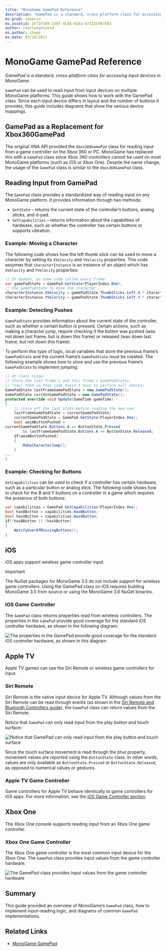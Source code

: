 ```yaml
---
title: "MonoGame GamePad Reference"
description: "GamePad is a standard, cross-platform class for accessing input devices in MonoGame."
ms.prod: xamarin
ms.assetid: 1F71F3E8-2397-4C6A-8163-6731ECFB7E03
author: charlespetzold
ms.author: chape
ms.date: 03/28/2017
---
```

# MonoGame GamePad Reference

_GamePad is a standard, cross-platform class for accessing input devices in MonoGame._

`GamePad` can be used to read input from input devices on multiple MonoGame platforms. This guide shows how to work with the GamePad class. Since each input device differs in layout and the number of buttons it provides, this guide includes diagrams that show the various device mappings.

## GamePad as a Replacement for Xbox360GamePad

The original XNA API provided the `Xbox360GamePad` class for reading input from a game controller on the Xbox 360 or PC. MonoGame has replaced this with a `GamePad` class since Xbox 360 controllers cannot be used on most MonoGame platforms (such as iOS or Xbox One). Despite the name change, the usage of the `GamePad` class is similar to the `Xbox360GamePad` class.

## Reading Input from GamePad

The `GamePad` class provides a standardized way of reading input on any MonoGame platform. It provides information through two methods:

- `GetState` – returns the current state of the controller’s buttons, analog sticks, and d-pad.
- `GetCapabilities` – returns information about the capabilities of hardware, such as whether the controller has certain buttons or supports vibration.

### Example: Moving a Character

The following code shows how the left thumb stick can be used to move a character by setting its `XVelocity` and `YVelocity` properties. This code assumes that `characterInstance` is an instance of an object which has `XVelocity` and `YVelocity` properties:

```csharp
// In Update, or some code called every frame:
var gamePadState = GamePad.GetState(PlayerIndex.One);
// Use gamePadState to move the character
characterInstance.XVelocity = gamePadState.ThumbSticks.Left.X * characterInstance.MaxSpeed;
characterInstance.YVelocity = gamePadState.ThumbSticks.Left.Y * characterInstance.MaxSpeed;
```

### Example: Detecting Pushes

`GamePadState` provides information about the current state of the controller, such as whether a certain button is pressed. Certain actions, such as making a character jump, require checking if the button was pushed (was not down last frame, but is down this frame) or released (was down last frame, but not down this frame). 

To perform this type of logic, local variables that store the previous frame’s `GamePadState` and the current frame’s `GamePadState` must be created. The following example shows how to store and use the previous frame’s `GamePadState` to implement jumping:

```csharp
// At class scope:
// Store the last frame's and this frame's GamePadStates.
// "new" them so that code doesn't have to perform null checks:
GamePadState lastFrameGamePadState = new GamePadState();
GamePadState currentGamePadState = new GamePadState();
protected override void Update(GameTime gameTime)
{
    // store off the last state before reading the new one:
    lastFrameGamePadState = currentGamePadState;
    currentGamePadState = GamePad.GetState(PlayerIndex.One);
    bool wasAButtonPushed = 
currentGamePadState.Buttons.A == ButtonState.Pressed
        && lastFrameGamePadState.Buttons.A == ButtonState.Released;
    if(wasAButtonPushed)
    {
        MakeCharacterJump();
    }
...
}
```

### Example: Checking for Buttons

`GetCapabilities` can be used to check if a controller has certain hardware, such as a particular button or analog stick. The following code shows how to check for the B and Y buttons on a controller in a game which requires the presence of both buttons:

```csharp
var capabilities = GamePad.GetCapabilities(PlayerIndex.One);
bool hasBButton = capabilities.HasBButton;
bool hasXButton = capabilities.HasXButton;
if(!hasBButton || !hasXButton)
{
    NotifyUserOfMissingButtons();
}
```

## iOS

iOS apps support wireless game controller input.

> [!IMPORTANT]
> The NuGet packages for MonoGame 3.5 do not include support for wireless game controllers. Using the GamePad class on iOS requires building MonoGame 3.5 from source or using the MonoGame 3.6 NuGet binaries. 

### iOS Game Controller

The `GamePad` class returns properties read from wireless controllers. The properties in the `GamePad` provide good coverage for the standard iOS controller hardware, as shown in the following diagram:

![](input-images/image1.png "The properties in the GamePad provide good coverage for the standard iOS controller hardware, as shown in this diagram")

## Apple TV

Apple TV games can use the Siri Remote or wireless game controllers for input.

### Siri Remote

*Siri Remote* is the native input device for Apple TV. Although values from the Siri Remote can be read through events (as shown in the [Siri Remote and Bluetooth Controllers guide](~/ios/tvos/platform/remote-bluetooth.md)), the `GamePad` class can return values from the Siri Remote.

Notice that `GamePad` can only read input from the play button and touch surface: 

![](input-images/image2.png "Notice that GamePad can only read input from the play button and touch surface")

Since the touch surface movement is read through the `DPad` property, movement values are reported using the `ButtonState` class. In other words, values are only available as `ButtonState.Pressed` or `ButtonState.Released`, as opposed to numerical values or gestures.

### Apple TV Game Controller

Game controllers for Apple TV behave identically to game controllers for iOS apps. For more information, see the [iOS Game Controller section](#iOS_Game_Controller). 

## Xbox One

The Xbox One console supports reading input from an Xbox One game controller.

### Xbox One Game Controller

The Xbox One game controller is the most common input device for the Xbox One. The `GamePad` class provides input values from the game controller hardware.

![](input-images/image3.png "The GamePad class provides input values from the game controller hardware")

## Summary

This guide provided an overview of MonoGame’s `GamePad` class, how to implement input-reading logic, and diagrams of common `GamePad` implementations.

## Related Links

- [MonoGame GamePad](http://www.monogame.net/documentation/?page=T_Microsoft_Xna_Framework_Input_GamePad)
